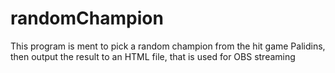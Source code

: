 # randomChampion
This program is ment to pick a random champion from the hit game Palidins, then output the result to an HTML file, that is used for OBS streaming
